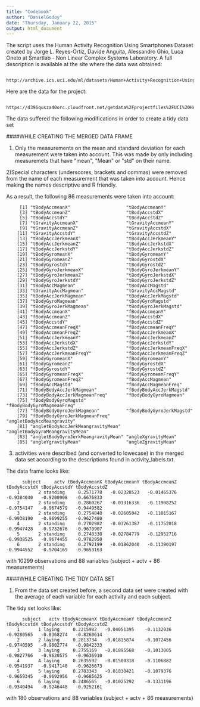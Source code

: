 ```yaml
---
title: "Codebook"
author: "DanielGodoy"
date: "Thursday, January 22, 2015"
output: html_document
---
```


The script uses the Human Activity Recognition Using Smartphones Dataset created by Jorge L. Reyes-Ortiz, Davide Anguita, Alessandro Ghio, Luca Oneto at Smartlab - Non Linear Complex Systems Laboratory. A full description is available at the site where the data was obtained: 
        
        http://archive.ics.uci.edu/ml/datasets/Human+Activity+Recognition+Using+Smartphones 

Here are the data for the project: 
        
        https://d396qusza40orc.cloudfront.net/getdata%2Fprojectfiles%2FUCI%20HAR%20Dataset.zip 
        
The data suffered the following modifications in order to create a tidy data set

####WHILE CREATING THE MERGED DATA FRAME

1) Only the measurements on the mean and standard deviation for each measurement were taken into account. This was made by only including measuremets that have "mean", "Mean" or "std" on their name.

2)Special characters (underscores, brackets and commas) were removed from the name of each measurement that was taken into account. Hence making the names descriptive and R friendly.

As a result, the following 86 measurements were taken into account: 
        
             
         [1] "tBodyAccmeanX"                     "tBodyAccmeanY"                    
         [3] "tBodyAccmeanZ"                     "tBodyAccstdX"                     
         [5] "tBodyAccstdY"                      "tBodyAccstdZ"                     
         [7] "tGravityAccmeanX"                  "tGravityAccmeanY"                 
         [9] "tGravityAccmeanZ"                  "tGravityAccstdX"                  
        [11] "tGravityAccstdY"                   "tGravityAccstdZ"                  
        [13] "tBodyAccJerkmeanX"                 "tBodyAccJerkmeanY"                
        [15] "tBodyAccJerkmeanZ"                 "tBodyAccJerkstdX"                 
        [17] "tBodyAccJerkstdY"                  "tBodyAccJerkstdZ"                 
        [19] "tBodyGyromeanX"                    "tBodyGyromeanY"                   
        [21] "tBodyGyromeanZ"                    "tBodyGyrostdX"                    
        [23] "tBodyGyrostdY"                     "tBodyGyrostdZ"                    
        [25] "tBodyGyroJerkmeanX"                "tBodyGyroJerkmeanY"               
        [27] "tBodyGyroJerkmeanZ"                "tBodyGyroJerkstdX"                
        [29] "tBodyGyroJerkstdY"                 "tBodyGyroJerkstdZ"                
        [31] "tBodyAccMagmean"                   "tBodyAccMagstd"                   
        [33] "tGravityAccMagmean"                "tGravityAccMagstd"                
        [35] "tBodyAccJerkMagmean"               "tBodyAccJerkMagstd"               
        [37] "tBodyGyroMagmean"                  "tBodyGyroMagstd"                  
        [39] "tBodyGyroJerkMagmean"              "tBodyGyroJerkMagstd"              
        [41] "fBodyAccmeanX"                     "fBodyAccmeanY"                    
        [43] "fBodyAccmeanZ"                     "fBodyAccstdX"                     
        [45] "fBodyAccstdY"                      "fBodyAccstdZ"                     
        [47] "fBodyAccmeanFreqX"                 "fBodyAccmeanFreqY"                
        [49] "fBodyAccmeanFreqZ"                 "fBodyAccJerkmeanX"                
        [51] "fBodyAccJerkmeanY"                 "fBodyAccJerkmeanZ"                
        [53] "fBodyAccJerkstdX"                  "fBodyAccJerkstdY"                 
        [55] "fBodyAccJerkstdZ"                  "fBodyAccJerkmeanFreqX"            
        [57] "fBodyAccJerkmeanFreqY"             "fBodyAccJerkmeanFreqZ"            
        [59] "fBodyGyromeanX"                    "fBodyGyromeanY"                   
        [61] "fBodyGyromeanZ"                    "fBodyGyrostdX"                    
        [63] "fBodyGyrostdY"                     "fBodyGyrostdZ"                    
        [65] "fBodyGyromeanFreqX"                "fBodyGyromeanFreqY"               
        [67] "fBodyGyromeanFreqZ"                "fBodyAccMagmean"                  
        [69] "fBodyAccMagstd"                    "fBodyAccMagmeanFreq"              
        [71] "fBodyBodyAccJerkMagmean"           "fBodyBodyAccJerkMagstd"           
        [73] "fBodyBodyAccJerkMagmeanFreq"       "fBodyBodyGyroMagmean"             
        [75] "fBodyBodyGyroMagstd"               "fBodyBodyGyroMagmeanFreq"         
        [77] "fBodyBodyGyroJerkMagmean"          "fBodyBodyGyroJerkMagstd"          
        [79] "fBodyBodyGyroJerkMagmeanFreq"      "angletBodyAccMeangravity"         
        [81] "angletBodyAccJerkMeangravityMean"  "angletBodyGyroMeangravityMean"    
        [83] "angletBodyGyroJerkMeangravityMean" "angleXgravityMean"                
        [85] "angleYgravityMean"                 "angleZgravityMean"    
        
3) activities were described (and converted to lowecase) in the merged data set according to the descriptions found in activity_labels.txt. 

The data frame looks like:

          subject     actv tBodyAccmeanX tBodyAccmeanY tBodyAccmeanZ tBodyAccstdX tBodyAccstdY tBodyAccstdZ
        1       2 standing     0.2571778   -0.02328523   -0.01465376   -0.9384040   -0.9200908   -0.6676833
        2       2 standing     0.2860267   -0.01316336   -0.11908252   -0.9754147   -0.9674579   -0.9449582
        3       2 standing     0.2754848   -0.02605042   -0.11815167   -0.9938190   -0.9699255   -0.9627480
        4       2 standing     0.2702982   -0.03261387   -0.11752018   -0.9947428   -0.9732676   -0.9670907
        5       2 standing     0.2748330   -0.02784779   -0.12952716   -0.9938525   -0.9674455   -0.9782950
        6       2 standing     0.2792199   -0.01862040   -0.11390197   -0.9944552   -0.9704169   -0.9653163

with 10299 observations and 88 variables (subject + actv + 86 measurements)


####WHILE CREATING THE TIDY DATA SET


1) From the data set created before, a second data set were created with the average of each variable for each activity and each subject.

The tidy set looks like:

        
          subject   actv tBodyAccmeanX tBodyAccmeanY tBodyAccmeanZ tBodyAccstdX tBodyAccstdY tBodyAccstdZ
        1       1 laying     0.2215982   -0.04051395    -0.1132036   -0.9280565   -0.8368274   -0.8260614
        2       2 laying     0.2813734   -0.01815874    -0.1072456   -0.9740595   -0.9802774   -0.9842333
        3       3 laying     0.2755169   -0.01895568    -0.1013005   -0.9827766   -0.9620575   -0.9636910
        4       4 laying     0.2635592   -0.01500318    -0.1106882   -0.9541937   -0.9417140   -0.9626673
        5       5 laying     0.2783343   -0.01830421    -0.1079376   -0.9659345   -0.9692956   -0.9685625
        6       6 laying     0.2486565   -0.01025292    -0.1331196   -0.9340494   -0.9246448   -0.9252161
        
with 180 observations and 88 variables (subject + actv + 86 measurements)





